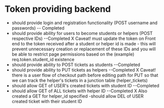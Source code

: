 # Token providing backend

- should provide login and registration functionality (POST username and passwords) 
    -- Completed
- should provide ability for users to become students or helpers (POST respective IDs)
    --Completed 
        X Caveat! must update the token on Front end to the token received after a student or helper id is made - this will prevent unnecessary creation or replacement of these IDs and you will be able to restrict page permissions based on the (example) req.token.student_id existence
- should provide ability to POST tickets as students
    --Completed
- should provide ability to PUT tickets as helpers
    --Completed
        X Caveat! there is a user flow of checkout path before editing path for PUT so that we can track the helper's tickets in a junction table (helper_tickets)
- should allow GET of USER's created tickets with student ID
    --Completed
- should allow GET of ALL tickets with helper ID
    --Completed
        X Also created a GET for helper_id specified
-should allow DEL of USER created ticket with their student ID
